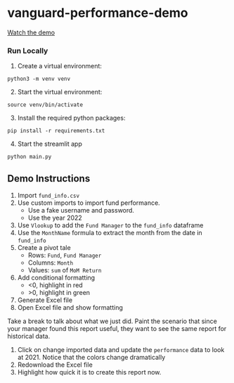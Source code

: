 # vanguard-performance-demo

[Watch the demo](https://www.loom.com/share/283d65b5c1f9444b8243ea29183a1778)

### Run Locally 
1. Create a virtual environment:
```
python3 -m venv venv
```

2. Start the virtual environment:
```
source venv/bin/activate
```

3. Install the required python packages:
```
pip install -r requirements.txt
```

4. Start the streamlit app
```
python main.py
```


## Demo Instructions
1. Import `fund_info.csv`
2. Use custom imports to import fund performance.
   - Use a fake username and password.
   - Use the year 2022
4. Use `Vlookup` to add the `Fund Manager` to the `fund_info` dataframe
5. Use the `MonthName` formula to extract the month from the date in `fund_info`
6. Create a pivot tale
   - Rows: `Fund`, `Fund Manager`
   - Columns: `Month`
   - Values: `sum` of `MoM Return`
7. Add conditional formatting
   - <0, highlight in red
   - \>0, highlight in green
8. Generate Excel file
9. Open Excel file and show formatting

Take a break to talk about what we just did. Paint the scenario that since your manager found this report useful, they want to see the same report for historical data. 

1. Click on change imported data and update the `performance` data to look at 2021. Notice that the colors change dramatically
2. Redownload the Excel file
3. Highlight how quick it is to create this report now. 
